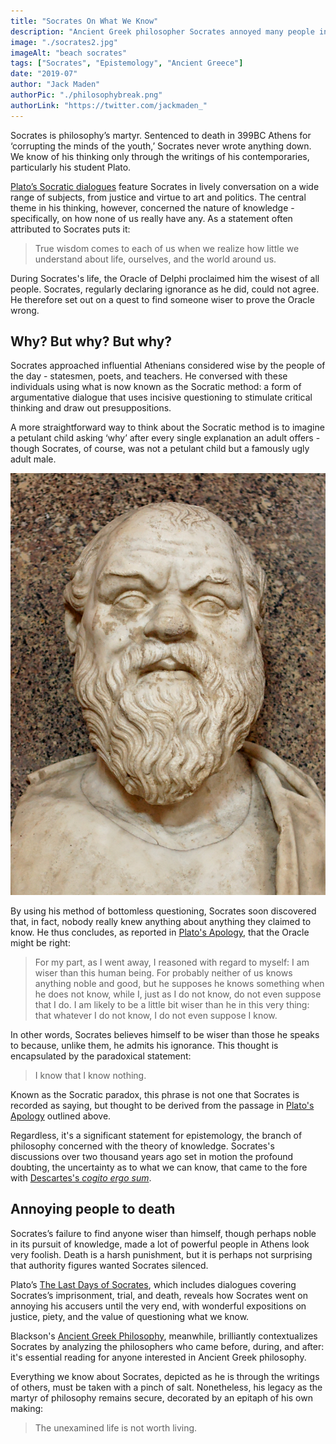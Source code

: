 ```yaml
---
title: "Socrates On What We Know"
description: "Ancient Greek philosopher Socrates annoyed many people in his day by questioning their knowledge. This brief introduction to his thinking outlines how asking ‘why’ led to his death."
image: "./socrates2.jpg"
imageAlt: "beach socrates"
tags: ["Socrates", "Epistemology", "Ancient Greece"]
date: "2019-07"
author: "Jack Maden"
authorPic: "./philosophybreak.png"
authorLink: "https://twitter.com/jackmaden_"
---
```


<span class="big-letter">S</span>ocrates is philosophy’s martyr. Sentenced to death in 399BC Athens for ‘corrupting the minds of the youth,’ Socrates never wrote anything down. We know of his thinking only through the writings of his contemporaries, particularly his student Plato. ⁣

[Plato’s Socratic dialogues](http://www.amazon.com/gp/search?ie=UTF8&tag=philosophybre-20&linkCode=ur2&linkId=d76afcbb3930456671a7e40bb4bf0372&camp=1789&creative=9325&index=books&keywords=plato) feature Socrates in lively conversation on a wide range of subjects, from justice and virtue to art and politics. The central theme in his thinking, however, concerned the nature of knowledge - specifically, on how none of us really have any. As a statement often attributed to Socrates puts it:

>True wisdom comes to each of us when we realize how little we understand about life, ourselves, and the world around us.⁣

During Socrates's life, the Oracle of Delphi proclaimed him the wisest of all people. Socrates, regularly declaring ignorance as he did, could not agree. He therefore set out on a quest to find someone wiser to prove the Oracle wrong.

## Why? But why? But why?

<span class="big-letter">S</span>ocrates approached influential Athenians considered wise by the people of the day - statesmen, poets, and teachers. He conversed with these individuals using what is now known as the Socratic method: a form of argumentative dialogue that uses incisive questioning to stimulate critical thinking and draw out presuppositions. 

A more straightforward way to think about the Socratic method is to imagine a petulant child asking ‘why’ after every single explanation an adult offers - though Socrates, of course, was not a petulant child but a famously ugly adult male.

![socrates](./socrates.jpg "Imagine this man endlessly berating every claim you make.")

By using his method of bottomless questioning, Socrates soon discovered that, in fact, nobody really knew anything about anything they claimed to know. He thus concludes, as reported in [Plato's Apology](http://www.amazon.com/gp/product/0140449280/ref=as_li_tl?ie=UTF8&camp=1789&creative=9325&creativeASIN=0140449280&linkCode=as2&tag=philosophybre-20&linkId=816a23479cf93ae4636655c4aa3e6863), that the Oracle might be right:⁣

>For my part, as I went away, I reasoned with regard to myself: I am wiser than this human being. For probably neither of us knows anything noble and good, but he supposes he knows something when he does not know, while I, just as I do not know, do not even suppose that I do. I am likely to be a little bit wiser than he in this very thing: that whatever I do not know, I do not even suppose I know.⁣

In other words, Socrates believes himself to be wiser than those he speaks to because, unlike them, he admits his ignorance. This thought is encapsulated by the paradoxical statement:

>I know that I know nothing.⁣

Known as the Socratic paradox, this phrase is not one that Socrates is recorded as saying, but thought to be derived from the passage in [Plato's Apology](http://www.amazon.com/gp/product/0140449280/ref=as_li_tl?ie=UTF8&camp=1789&creative=9325&creativeASIN=0140449280&linkCode=as2&tag=philosophybre-20&linkId=816a23479cf93ae4636655c4aa3e6863) outlined above. 

Regardless, it's a significant statement for epistemology, the branch of philosophy concerned with the theory of knowledge. Socrates's discussions over two thousand years ago set in motion the profound doubting, the uncertainty as to what we can know, that came to the fore with [Descartes's _cogito ergo sum_](/articles/hallucinating-with-descartes/). 

## Annoying people to death

<span class="big-letter">S</span>ocrates’s failure to find anyone wiser than himself, though perhaps noble in its pursuit of knowledge, made a lot of powerful people in Athens look very foolish. Death is a harsh punishment, but it is perhaps not surprising that authority figures wanted Socrates silenced.

Plato’s [The Last Days of Socrates](http://www.amazon.com/gp/product/0140449280/ref=as_li_tl?ie=UTF8&camp=1789&creative=9325&creativeASIN=0140449280&linkCode=as2&tag=philosophybre-20&linkId=816a23479cf93ae4636655c4aa3e6863), which includes dialogues covering Socrates’s imprisonment, trial, and death, reveals how Socrates went on annoying his accusers until the very end, with wonderful expositions on justice, piety, and the value of questioning what we know. 

Blackson's [Ancient Greek Philosophy](http://www.amazon.com/gp/product/1444335731/ref=as_li_tl?ie=UTF8&camp=1789&creative=9325&creativeASIN=1444335731&linkCode=as2&tag=philosophybre-20&linkId=f4805b14f023c0d6963bc982b21c14ce), meanwhile, brilliantly contextualizes Socrates by analyzing the philosophers who came before, during, and after: it's essential reading for anyone interested in Ancient Greek philosophy.

Everything we know about Socrates, depicted as he is through the writings of others, must be taken with a pinch of salt. Nonetheless, his legacy as the martyr of philosophy remains secure, decorated by an epitaph of his own making: 

>The unexamined life is not worth living. ⁣